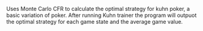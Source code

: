 Uses Monte Carlo CFR to calculate the optimal strategy for kuhn poker, a basic variation of poker. After running Kuhn trainer the program will outpuot the optimal strategy for each game state and the average game value. 
